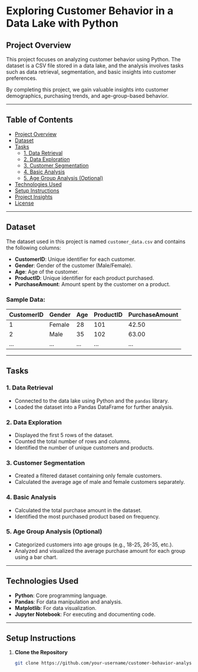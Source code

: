 # Exploring Customer Behavior in a Data Lake with Python

## Project Overview
This project focuses on analyzing customer behavior using Python. The dataset is a CSV file stored in a data lake, and the analysis involves tasks such as data retrieval, segmentation, and basic insights into customer preferences.

By completing this project, we gain valuable insights into customer demographics, purchasing trends, and age-group-based behavior.

---

## Table of Contents
- [Project Overview](#project-overview)
- [Dataset](#dataset)
- [Tasks](#tasks)
  - [1. Data Retrieval](#1-data-retrieval)
  - [2. Data Exploration](#2-data-exploration)
  - [3. Customer Segmentation](#3-customer-segmentation)
  - [4. Basic Analysis](#4-basic-analysis)
  - [5. Age Group Analysis (Optional)](#5-age-group-analysis-optional)
- [Technologies Used](#technologies-used)
- [Setup Instructions](#setup-instructions)
- [Project Insights](#project-insights)
- [License](#license)

---

## Dataset
The dataset used in this project is named `customer_data.csv` and contains the following columns:
- **CustomerID**: Unique identifier for each customer.
- **Gender**: Gender of the customer (Male/Female).
- **Age**: Age of the customer.
- **ProductID**: Unique identifier for each product purchased.
- **PurchaseAmount**: Amount spent by the customer on a product.

### Sample Data:
| CustomerID | Gender | Age | ProductID | PurchaseAmount |
|------------|--------|-----|-----------|----------------|
| 1          | Female | 28  | 101       | 42.50          |
| 2          | Male   | 35  | 102       | 63.00          |
| ...        | ...    | ... | ...       | ...            |

---

## Tasks

### 1. Data Retrieval
- Connected to the data lake using Python and the `pandas` library.
- Loaded the dataset into a Pandas DataFrame for further analysis.

### 2. Data Exploration
- Displayed the first 5 rows of the dataset.
- Counted the total number of rows and columns.
- Identified the number of unique customers and products.

### 3. Customer Segmentation
- Created a filtered dataset containing only female customers.
- Calculated the average age of male and female customers separately.

### 4. Basic Analysis
- Calculated the total purchase amount in the dataset.
- Identified the most purchased product based on frequency.

### 5. Age Group Analysis (Optional)
- Categorized customers into age groups (e.g., 18-25, 26-35, etc.).
- Analyzed and visualized the average purchase amount for each group using a bar chart.

---

## Technologies Used
- **Python**: Core programming language.
- **Pandas**: For data manipulation and analysis.
- **Matplotlib**: For data visualization.
- **Jupyter Notebook**: For executing and documenting code.

---

## Setup Instructions

1. **Clone the Repository**
   ```bash
   git clone https://github.com/your-username/customer-behavior-analysis.git
